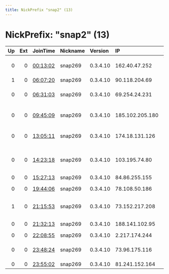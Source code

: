 ```yaml
---
title: NickPrefix "snap2" (13)
---
```


# NickPrefix: "snap2" (13)

|   Up |   Ext | JoinTime                                                                                            | Nickname   | Version   | IP              | AS                                       | CC   |   ORp |   Dirp | OS    | Contact   |   eFamMembers |
|-----:|------:|:----------------------------------------------------------------------------------------------------|:-----------|:----------|:----------------|:-----------------------------------------|:-----|------:|-------:|:------|:----------|--------------:|
|    0 |     0 | [00:13:02](https://metrics.torproject.org/rs.html#details/EEA2C3DBF3F82F604EA6416307C3CA880A899277) | snap269    | 0.3.4.10  | 162.40.47.252   | Windstream Communications LLC            | us   | 38393 |      0 | Linux | None      |             1 |
|    1 |     0 | [06:07:20](https://metrics.torproject.org/rs.html#details/8AE8B00BCEDD9F650B34109622DC97E65A0032C9) | snap269    | 0.3.4.10  | 90.118.204.69   | Orange                                   | fr   | 37313 |      0 | Linux | None      |             1 |
|    0 |     0 | [06:31:03](https://metrics.torproject.org/rs.html#details/906A302A807AA1B023E6B25C583C19F4FB1B646A) | snap269    | 0.3.4.10  | 69.254.24.231   | Comcast Cable Communications, LLC        | us   | 38389 |      0 | Linux | None      |             1 |
|    0 |     0 | [09:45:09](https://metrics.torproject.org/rs.html#details/E749A8DCB459041C0336DDEFA8D801094B98AB68) | snap269    | 0.3.4.10  | 185.102.205.180 | Disenadores Informaticos Y Tecnologicos, | es   | 41483 |      0 | Linux | None      |             1 |
|    0 |     0 | [13:05:11](https://metrics.torproject.org/rs.html#details/FB682D8D21829F1FBEE14EC63E333F0CDABF95D8) | snap269    | 0.3.4.10  | 174.18.131.126  | CenturyLink Communications, LLC          | us   | 40359 |      0 | Linux | None      |             1 |
|    0 |     0 | [14:23:18](https://metrics.torproject.org/rs.html#details/498910C2C294284BBA131E5D256323C01385600F) | snap269    | 0.3.4.10  | 103.195.74.80   | cloudsky superfast broadband and service | in   | 44187 |      0 | Linux | None      |             1 |
|    0 |     0 | [15:27:13](https://metrics.torproject.org/rs.html#details/D23CBD08F1D61DBCE70D121E09C158C816E6230C) | snap269    | 0.3.4.10  | 84.86.255.155   | KPN B.V.                                 | nl   | 35691 |      0 | Linux | None      |             1 |
|    0 |     0 | [19:44:06](https://metrics.torproject.org/rs.html#details/5C1C6046DA059AB714A65CB500FCC64BA1AB0F4E) | snap269    | 0.3.4.10  | 78.108.50.186   | IP-Only Networks AB                      | se   | 35805 |      0 | Linux | None      |             1 |
|    1 |     0 | [21:15:53](https://metrics.torproject.org/rs.html#details/91D0C2C36187D3F85842542F8146FE441C59DC89) | snap269    | 0.3.4.10  | 73.152.217.208  | Comcast Cable Communications, LLC        | us   | 34717 |      0 | Linux | None      |             1 |
|    0 |     0 | [21:32:13](https://metrics.torproject.org/rs.html#details/AB24E5A41096A6B4B6898F61D1FD299C8E6F736B) | snap269    | 0.3.4.10  | 188.141.102.95  | Liberty Global B.V.                      | ie   | 43259 |      0 | Linux | None      |             1 |
|    0 |     0 | [22:08:55](https://metrics.torproject.org/rs.html#details/53A1AE36A67C57D92919F9CFAEC4FF90F49A8E3D) | snap269    | 0.3.4.10  | 2.217.174.244   | Sky UK Limited                           | gb   | 41435 |      0 | Linux | None      |             1 |
|    0 |     0 | [23:48:24](https://metrics.torproject.org/rs.html#details/874278BD2AA0648564A8459663430E2F04103384) | snap269    | 0.3.4.10  | 73.96.175.116   | Comcast Cable Communications, LLC        | us   | 42183 |      0 | Linux | None      |             1 |
|    0 |     0 | [23:55:02](https://metrics.torproject.org/rs.html#details/42245AF79F279F4996A29C8BF5F3D80C4A11DED6) | snap269    | 0.3.4.10  | 81.241.152.164  | Proximus NV                              | be   | 37537 |      0 | Linux | None      |             1 |
